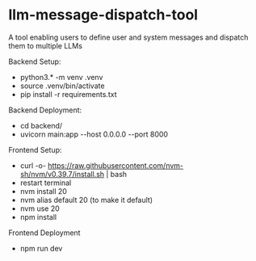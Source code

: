 # llm-message-dispatch-tool
A tool enabling users to define user and system messages and dispatch them to multiple LLMs

Backend Setup:
- python3.* -m venv .venv
- source .venv/bin/activate
- pip install -r requirements.txt

Backend Deployment:
- cd backend/
- uvicorn main:app --host 0.0.0.0 --port 8000

Frontend Setup:
- curl -o- https://raw.githubusercontent.com/nvm-sh/nvm/v0.39.7/install.sh | bash
- restart terminal
- nvm install 20
- nvm alias default 20 (to make it default)
- nvm use 20
- npm install

Frontend Deployment
- npm run dev